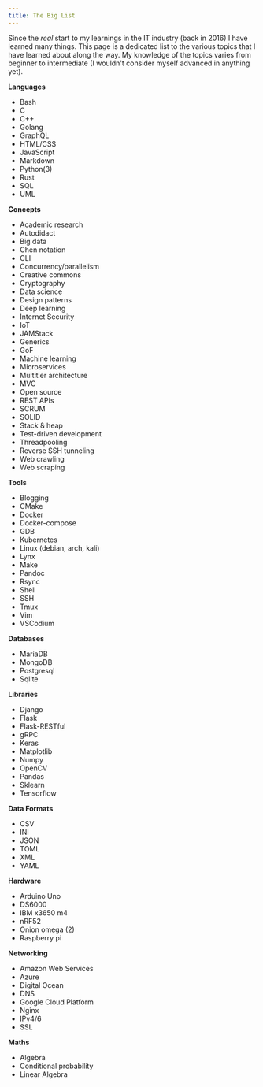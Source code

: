 ```yaml
---
title: The Big List
---
```


Since the *real* start to my learnings in the IT industry (back in 2016) I have learned many things. This page is a dedicated list to the various topics that I have learned about along the way. My knowledge of the topics varies from beginner to intermediate (I wouldn't consider myself advanced in anything yet).

**Languages**

* Bash
* C
* C++
* Golang
* GraphQL
* HTML/CSS
* JavaScript
* Markdown
* Python(3)
* Rust
* SQL
* UML

**Concepts**

* Academic research
* Autodidact
* Big data
* Chen notation
* CLI
* Concurrency/parallelism
* Creative commons
* Cryptography
* Data science
* Design patterns
* Deep learning
* Internet Security
* IoT
* JAMStack
* Generics
* GoF
* Machine learning
* Microservices
* Multitier architecture
* MVC
* Open source
* REST APIs
* SCRUM
* SOLID
* Stack & heap
* Test-driven development
* Threadpooling
* Reverse SSH tunneling
* Web crawling
* Web scraping

**Tools**

* Blogging
* CMake
* Docker
* Docker-compose
* GDB
* Kubernetes
* Linux (debian, arch, kali)
* Lynx
* Make
* Pandoc
* Rsync
* Shell
* SSH
* Tmux
* Vim
* VSCodium

**Databases**

* MariaDB
* MongoDB
* Postgresql
* Sqlite

**Libraries**

* Django
* Flask
* Flask-RESTful
* gRPC
* Keras
* Matplotlib
* Numpy
* OpenCV
* Pandas
* Sklearn
* Tensorflow

**Data Formats**

* CSV
* INI
* JSON
* TOML
* XML
* YAML

**Hardware**

* Arduino Uno
* DS6000
* IBM x3650 m4
* nRF52
* Onion omega (2)
* Raspberry pi


**Networking**

* Amazon Web Services
* Azure
* Digital Ocean
* DNS
* Google Cloud Platform
* Nginx
* IPv4/6
* SSL

**Maths**

* Algebra
* Conditional probability
* Linear Algebra
